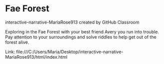 # Fae Forest
interactive-narrative-MariaRose913 created by GitHub Classroom

Exploring in the Fae Forest with your best friend Avery you run into trouble. Pay attention to your surroundings and solve riddles to help get out of the forest alive. 

Link: file:///C:/Users/Maria/Desktop/interactive-narrative-MariaRose913/html/index.html 
